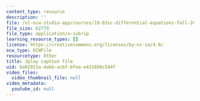 ```yaml
---
content_type: resource
description: ''
file: /ol-ocw-studio-app/courses/18-03sc-differential-equations-fall-2011/ba02011a4abbacbfbfeae431850c544f_sZ2qulI6GEk.srt
file_size: 62779
file_type: application/x-subrip
learning_resource_types: []
license: https://creativecommons.org/licenses/by-nc-sa/4.0/
ocw_type: OCWFile
resourcetype: Other
title: 3play caption file
uid: ba02011a-4abb-acbf-bfea-e431850c544f
video_files:
  video_thumbnail_file: null
video_metadata:
  youtube_id: null
---
```

